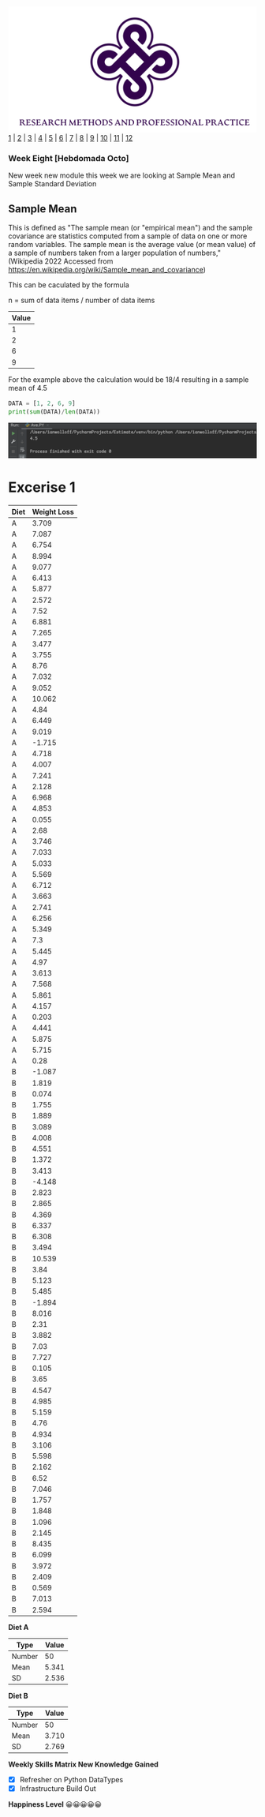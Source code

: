 ![Logo](Images/Logo.png)
[1](/MyPortfolio/SEPM/Unit01.html) | [2](/MyPortfolio/SEPM/Unit02.html) | [3](/MyPortfolio/SEPM/Unit03.html) | [4](/MyPortfolio/SEPM/Unit04.html) | [5](/MyPortfolio/SEPM/Unit05.html) | [6](/MyPortfolio/SEPM/Unit06.html) | [7](/MyPortfolio/SEPM/Unit07.html) | [8](/MyPortfolio/SEPM/Unit08.html) | [9](/MyPortfolio/SEPM/Unit09.html) | [10](/MyPortfolio/SEPM/Unit10.html) | [11](/MyPortfolio/SEPM/Unit11.html) | [12](/MyPortfolio/SEPM/Unit12.html)

### Week Eight [Hebdomada Octo]

New week new module this week we are looking at  Sample Mean and Sample Standard Deviation 

## Sample Mean

This is defined as "The sample mean (or "empirical mean") and the sample covariance are statistics computed from a sample of data on one or more random variables. The sample mean is the average value (or mean value) of a sample of numbers taken from a larger population of numbers," (Wikipedia 2022 Accessed from https://en.wikipedia.org/wiki/Sample_mean_and_covariance)

This can be caculated by the formula

n = sum of data items / number of data items

| Value  |
|---|
| 1  |
| 2  |
| 6  |
| 9  |

For the example above the calculation would be 18/4 resulting in a sample mean of 4.5

```python
DATA = [1, 2, 6, 9]
print(sum(DATA)/len(DATA))
```
![Ave](Mean.png)

# Excerise 1

| Diet   | Weight Loss  |
|---|---|
| A | 3.709 |
| A | 7.087 |
| A | 6.754 |
| A | 8.994 |
| A | 9.077 |
| A | 6.413 |
| A | 5.877 |
| A | 2.572 |
| A | 7.52 |
| A | 6.881 |
| A | 7.265 |
| A | 3.477 |
| A | 3.755 |
| A | 8.76 |
| A | 7.032 |
| A | 9.052 |
| A | 10.062 |
| A | 4.84 |
| A | 6.449 |
| A | 9.019 |
| A | -1.715 |
| A | 4.718 |
| A | 4.007 |
| A | 7.241 |
| A | 2.128 |
| A | 6.968 |
| A | 4.853 |
| A | 0.055 |
| A | 2.68 |
| A | 3.746 |
| A | 7.033 |
| A | 5.033 |
| A | 5.569 |
| A | 6.712 |
| A | 3.663 |
| A | 2.741 |
| A | 6.256 |
| A | 5.349 |
| A | 7.3 |
| A | 5.445 |
| A | 4.97 |
| A | 3.613 |
| A | 7.568 |
| A | 5.861 |
| A | 4.157 |
| A | 0.203 |
| A | 4.441 |
| A | 5.875 |
| A | 5.715 |
| A | 0.28 |
| B | -1.087 |
| B | 1.819 |
| B | 0.074 |
| B | 1.755 |
| B | 1.889 |
| B | 3.089 |
| B | 4.008 |
| B | 4.551 |
| B | 1.372 |
| B | 3.413 |
| B | -4.148 |
| B | 2.823 |
| B | 2.865 |
| B | 4.369 |
| B | 6.337 |
| B | 6.308 |
| B | 3.494 |
| B | 10.539 |
| B | 3.84 |
| B | 5.123 |
| B | 5.485 |
| B | -1.894 |
| B | 8.016 |
| B | 2.31 |
| B | 3.882 |
| B | 7.03 |
| B | 7.727 |
| B | 0.105 |
| B | 3.65 |
| B | 4.547 |
| B | 4.985 |
| B | 5.159 |
| B | 4.76 |
| B | 4.934 |
| B | 3.106 |
| B | 5.598 |
| B | 2.162 |
| B | 6.52 |
| B | 7.046 |
| B | 1.757 |
| B | 1.848 |
| B | 1.096 |
| B | 2.145 |
| B | 8.435 |
| B | 6.099 |
| B | 3.972 |
| B | 2.409 |
| B | 0.569 |
| B | 7.013 |
| B | 2.594 |

**Diet A**

| Type  | Value   |
|---|---|
| Number  | 50   |
| Mean  | 5.341  |
| SD    | 2.536  |


**Diet B**

| Type  | Value   |
|---|---|
| Number  | 50   |
| Mean  | 3.710  |
| SD    | 2.769  |


**Weekly Skills Matrix New Knowledge Gained**

- [x] Refresher on Python DataTypes
- [x] Infrastructure Build Out

**Happiness Level**
😀😀😀😀😀
